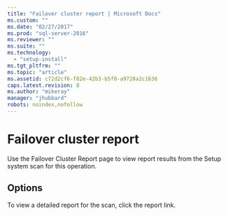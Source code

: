```yaml
---
title: "Failover cluster report | Microsoft Docs"
ms.custom: ""
ms.date: "02/27/2017"
ms.prod: "sql-server-2016"
ms.reviewer: ""
ms.suite: ""
ms.technology: 
  - "setup-install"
ms.tgt_pltfrm: ""
ms.topic: "article"
ms.assetid: c72d2cf6-f82e-42b3-b5f0-a9728a2c1636
caps.latest.revision: 8
ms.author: "mikeray"
manager: "jhubbard"
robots: noindex,nofollow
---
```

# Failover cluster report
  Use the Failover Cluster Report page to view report results from the Setup system scan for this operation.  
  
## Options  
 To view a detailed report for the scan, click the report link.  
  
  